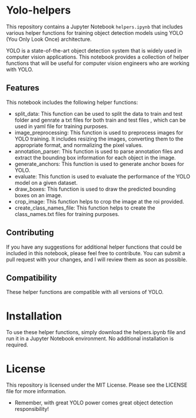 # Yolo-helpers
This repository contains a Jupyter Notebook `helpers.ipynb` that includes various helper functions for training object detection models using YOLO (You Only Look Once) architecture.

YOLO is a state-of-the-art object detection system that is widely used in computer vision applications. This notebook provides a collection of helper functions that will be useful for computer vision engineers who are working with YOLO.

## Features
This notebook includes the following helper functions:
- split_data: This function can be used to split the data to train and test folder and genrate a txt files for both train and test files , which can be used in yaml file for training purposes.
- image_preprocessing: This function is used to preprocess images for YOLO training. It includes resizing the images, converting them to the appropriate format, and normalizing the pixel values.
- annotation_parser: This function is used to parse annotation files and extract the bounding box information for each object in the image.
- generate_anchors: This function is used to generate anchor boxes for YOLO.
- evaluate: This function is used to evaluate the performance of the YOLO model on a given dataset.
- draw_boxes: This function is used to draw the predicted bounding boxes on an image.
- crop_image: This function helps to crop the image at the roi provided.
- create_class_names_file: This function helps to create the class_names.txt files for training purposes.
## Contributing
If you have any suggestions for additional helper functions that could be included in this notebook, please feel free to contribute. You can submit a pull request with your changes, and I will review them as soon as possible.

## Compatibility
These helper functions are compatible with all versions of YOLO.

# Installation
To use these helper functions, simply download the helpers.ipynb file and run it in a Jupyter Notebook environment. No additional installation is required.

# License
This repository is licensed under the MIT License. Please see the LICENSE file for more information.

* Remember, with great YOLO power comes great object detection responsibility!